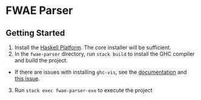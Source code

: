 # FWAE Parser

## Getting Started
1. Install the [Haskell Platform](https://www.haskell.org/platform/). The core installer will be sufficient.
2. In the `fwae-parser` directory, run `stack build` to install the GHC compiler and build the project.
  - If there are issues with installing `ghc-vis`, see the [documentation](http://felsin9.de/nnis/ghc-vis/#installation) and [this issue](https://github.com/def-/ghc-vis/issues/13).
3. Run `stack exec fwae-parser-exe` to execute the project
